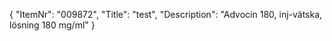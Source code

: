 {
  "ItemNr": "009872",
  "Title": "test",
  "Description": "Advocin 180, inj-vätska, lösning 180 mg/ml"
}